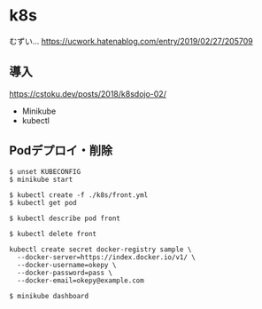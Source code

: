 # k8s 

むずい...
https://ucwork.hatenablog.com/entry/2019/02/27/205709

## 導入

https://cstoku.dev/posts/2018/k8sdojo-02/

- Minikube
- kubectl

## Podデプロイ・削除

```shell script
$ unset KUBECONFIG
$ minikube start

$ kubectl create -f ./k8s/front.yml
$ kubectl get pod

$ kubectl describe pod front

$ kubectl delete front
```

```shell script
kubectl create secret docker-registry sample \
  --docker-server=https://index.docker.io/v1/ \
  --docker-username=okepy \
  --docker-password=pass \
  --docker-email=okepy@example.com
```

```shell script
$ minikube dashboard
```
